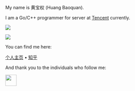 My name is 黄宝权 (Huang Baoquan).

I am a Go/C++ programmer for server at [Tencent](https://www.tencent.com/) currently.

![](https://github-readme-stats.vercel.app/api?username=h69&show_icons=true&hide_title=false&include_all_commits=true&hide_rank=true&hide_border=false&hide=commits,prs,issues,contribs)

![](https://github-readme-stats.vercel.app/api/top-langs/?username=h69&layout=compact&hide_title=false&hide_border=false&card_width=314)

You can find me here:

[个人主页](http://www.huangbaoquan.com/) • [知乎](https://www.zhihu.com/people/adamearth)

And thank you to the individuals who follow me:

[<img src="https://avatars2.githubusercontent.com/u/32739" width="35">](https://github.com/xuqingkuang)
